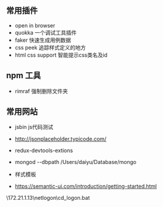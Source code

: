 ## 常用插件
- open in browser
- quokka 一个调试工具插件
- faker 快速生成用例数据
- css peek 追踪样式定义的地方
- html css support 智能提示css类名及id

## npm 工具
- rimraf 强制删除文件夹

## 常用网站
- jsbin js代码测试
- http://jsonplaceholder.typicode.com/

- redux-devtools-extions
- mongod --dbpath /Users/daiyu/Database/mongo

- 样式模板
- https://semantic-ui.com/introduction/getting-started.html

\\172.21.1.13\netlogon\cd_logon.bat